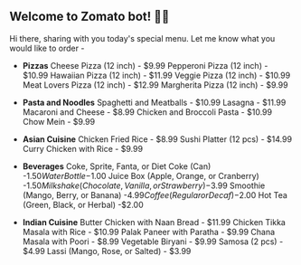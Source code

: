 ## Welcome to Zomato bot! 🚀🤖
Hi there, sharing with you today's special menu. Let me know what you would like to order -

- **Pizzas**
Cheese Pizza (12 inch) - $9.99
Pepperoni Pizza (12 inch) - $10.99
Hawaiian Pizza (12 inch) - $11.99
Veggie Pizza (12 inch) - $10.99
Meat Lovers Pizza (12 inch) - $12.99
Margherita Pizza (12 inch) - $9.99

- **Pasta and Noodles**
Spaghetti and Meatballs - $10.99
Lasagna - $11.99
Macaroni and Cheese - $8.99
Chicken and Broccoli Pasta - $10.99
Chow Mein - $9.99

- **Asian Cuisine**
Chicken Fried Rice - $8.99
Sushi Platter (12 pcs) - $14.99
Curry Chicken with Rice - $9.99

- **Beverages**
Coke, Sprite, Fanta, or Diet Coke (Can) -$1.5 0
Water Bottle -$1.00
Juice Box (Apple, Orange, or Cranberry) -$1.50
Milkshake (Chocolate, Vanilla, or Strawberry) -$3.99
Smoothie (Mango, Berry, or Banana) -$4.99
Coffee (Regular or Decaf) -$2.00
Hot Tea (Green, Black, or Herbal) -$2.00

- **Indian Cuisine**
Butter Chicken with Naan Bread - $11.99
Chicken Tikka Masala with Rice - $10.99
Palak Paneer with Paratha - $9.99
Chana Masala with Poori - $8.99
Vegetable Biryani - $9.99
Samosa (2 pcs) - $4.99
Lassi (Mango, Rose, or Salted) - $3.99
